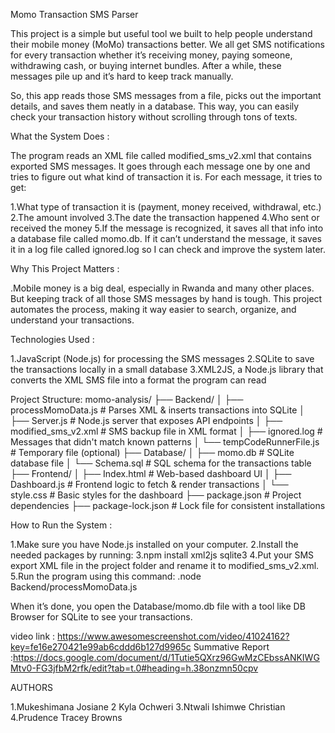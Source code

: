 Momo Transaction SMS Parser

 This project is a simple but useful tool we built to help people understand their mobile money (MoMo) transactions better. We all get SMS notifications for every transaction whether it’s receiving money, paying someone, withdrawing cash, or buying internet bundles. After a while, these messages pile up and it’s hard to keep track manually.

So, this app reads those SMS messages from a file, picks out the important details, and saves them neatly in a database. This way, you can easily check your transaction history without scrolling through tons of texts.

What the System Does :

The program reads an XML file called modified_sms_v2.xml that contains exported SMS messages. It goes through each message one by one and tries to figure out what kind of transaction it is.
For each message, it tries to get:

  1.What type of transaction it is (payment, money received, withdrawal, etc.)
  2.The amount involved
  3.The date the transaction happened
  4.Who sent or received the money
  5.If the message is recognized, it saves all that info into a database file called momo.db. If it can’t understand the message, it saves it in a log file called ignored.log so I can check and improve the system later.

Why This Project Matters :

 .Mobile money is a big deal, especially in Rwanda and many other places. But keeping track of all those SMS messages by hand is tough. This project automates the process, making it way easier to search, organize, and understand your 
  transactions.

Technologies Used :

  1.JavaScript (Node.js) for processing the SMS messages
  2.SQLite to save the transactions locally in a small database
  3.XML2JS, a Node.js library that converts the XML SMS file into a format the program can read

Project Structure:
momo-analysis/
├── Backend/
│ ├── processMomoData.js # Parses XML & inserts transactions into SQLite
│ ├── Server.js # Node.js server that exposes API endpoints
│ ├── modified_sms_v2.xml # SMS backup file in XML format
│ ├── ignored.log # Messages that didn't match known patterns
│ └── tempCodeRunnerFile.js # Temporary file (optional)
├── Database/
│ ├── momo.db # SQLite database file
│ └── Schema.sql # SQL schema for the transactions table
├── Frontend/
│ ├── Index.html # Web-based dashboard UI
│ ├── Dashboard.js # Frontend logic to fetch & render transactions
│ └── style.css # Basic styles for the dashboard
├── package.json # Project dependencies
├── package-lock.json # Lock file for consistent installations

How to Run the System :

  1.Make sure you have Node.js installed on your computer.
  2.Install the needed packages by running:
  3.npm install xml2js sqlite3
  4.Put your SMS export XML file in the project folder and rename it to modified_sms_v2.xml.
  5.Run the program using this command:
      .node Backend/processMomoData.js

When it’s done, you open the Database/momo.db file with a tool like DB Browser for SQLite to see your transactions.

video link : https://www.awesomescreenshot.com/video/41024162?key=fe16e270421e99ab6cddd6b127d9965c
Summative Report :https://docs.google.com/document/d/1Tutie5QXrz96GwMzCEbssANKIWGMtv0-FG3jfbM2rfk/edit?tab=t.0#heading=h.38onzmn50cpv

AUTHORS

1.Mukeshimana Josiane
2 Kyla Ochweri
3.Ntwali Ishimwe Christian
4.Prudence Tracey Browns


